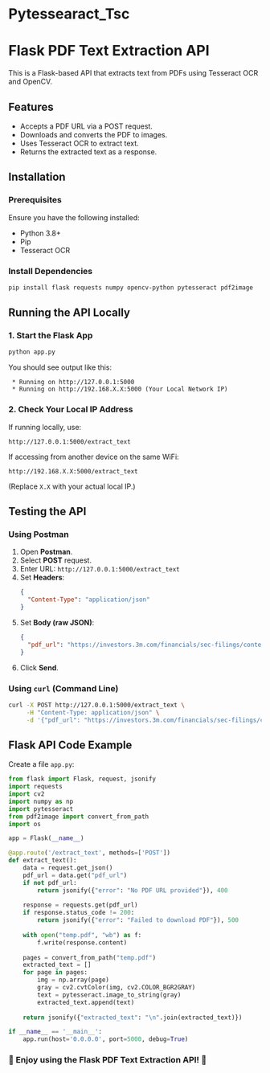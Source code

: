 # Pytessearact_Tsc

# Flask PDF Text Extraction API

This is a Flask-based API that extracts text from PDFs using Tesseract OCR and OpenCV.

## Features

- Accepts a PDF URL via a POST request.
- Downloads and converts the PDF to images.
- Uses Tesseract OCR to extract text.
- Returns the extracted text as a response.

## Installation

### Prerequisites

Ensure you have the following installed:

- Python 3.8+
- Pip
- Tesseract OCR

### Install Dependencies

```sh
pip install flask requests numpy opencv-python pytesseract pdf2image
```

## Running the API Locally

### 1. Start the Flask App

```sh
python app.py
```

You should see output like this:

```
 * Running on http://127.0.0.1:5000
 * Running on http://192.168.X.X:5000 (Your Local Network IP)
```

### 2. Check Your Local IP Address

If running locally, use:

```
http://127.0.0.1:5000/extract_text
```

If accessing from another device on the same WiFi:

```
http://192.168.X.X:5000/extract_text
```

(Replace `X.X` with your actual local IP.)

## Testing the API

### Using Postman

1. Open **Postman**.
2. Select **POST** request.
3. Enter URL: `http://127.0.0.1:5000/extract_text`
4. Set **Headers**:
   ```json
   {
     "Content-Type": "application/json"
   }
   ```
5. Set **Body (raw JSON)**:
   ```json
   {
     "pdf_url": "https://investors.3m.com/financials/sec-filings/content/0001558370-19-000470/0001558370-19-000470.pdf"
   }
   ```
6. Click **Send**.

### Using `curl` (Command Line)

```sh
curl -X POST http://127.0.0.1:5000/extract_text \
     -H "Content-Type: application/json" \
     -d '{"pdf_url": "https://investors.3m.com/financials/sec-filings/content/0001558370-19-000470/0001558370-19-000470.pdf"}'
```

## Flask API Code Example

Create a file `app.py`:

```python
from flask import Flask, request, jsonify
import requests
import cv2
import numpy as np
import pytesseract
from pdf2image import convert_from_path
import os

app = Flask(__name__)

@app.route('/extract_text', methods=['POST'])
def extract_text():
    data = request.get_json()
    pdf_url = data.get("pdf_url")
    if not pdf_url:
        return jsonify({"error": "No PDF URL provided"}), 400
    
    response = requests.get(pdf_url)
    if response.status_code != 200:
        return jsonify({"error": "Failed to download PDF"}), 500
    
    with open("temp.pdf", "wb") as f:
        f.write(response.content)
    
    pages = convert_from_path("temp.pdf")
    extracted_text = []
    for page in pages:
        img = np.array(page)
        gray = cv2.cvtColor(img, cv2.COLOR_BGR2GRAY)
        text = pytesseract.image_to_string(gray)
        extracted_text.append(text)
    
    return jsonify({"extracted_text": "\n".join(extracted_text)})

if __name__ == '__main__':
    app.run(host='0.0.0.0', port=5000, debug=True)
```

### 🚀 Enjoy using the Flask PDF Text Extraction API! 🚀

